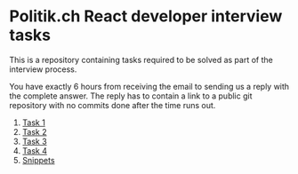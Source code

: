 # Politik.ch React developer interview tasks

This is a repository containing tasks required to be solved as part of the interview process.

You have exactly 6 hours from receiving the email to sending us a reply with the complete answer. 
The reply has to contain a link to a public git repository with no commits done after the time runs out.

1. [Task 1](1/readme.md)
2. [Task 2](2/readme.md)
3. [Task 3](3/readme.md)
4. [Task 4](4/readme.md)
5. [Snippets](Snippets/readme.md)
